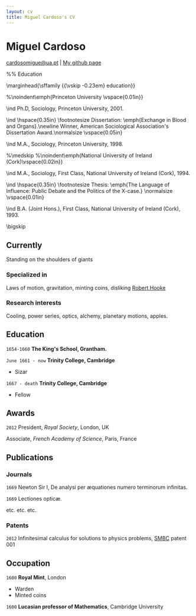 ```yaml
---
layout: cv
title: Miguel Cardoso's CV
---
```

# Miguel Cardoso

<div id="webaddress">
<a href="cardosomiguel@ua.pt">cardosomigue@ua.pt</a>
| <a href="http://miguelangelooscardoso.github.io">My github page</a>
</div>

%% Education

\marginhead{\sffamily {{\vskip -0.23em} education}}

%\noindent\emph{Princeton University \vspace{0.01in}}

\ind Ph.D, Sociology, Princeton University, 2001.

\ind \hspace{0.35in} \footnotesize Dissertation: \emph{Exchange in Blood and Organs}.\newline Winner, American Sociological Association's Dissertation Award.\normalsize \vspace{0.05in}

\ind M.A., Sociology, Princeton University, 1998. 

%\medskip
%\noindent\emph{National University of Ireland (Cork)\vspace{0.02in}}

\ind M.A., Sociology, First Class, National University of Ireland (Cork), 1994.

\ind \hspace{0.35in} \footnotesize Thesis: \emph{The Language of Influence: Public Debate and the Politics of the X-case.} \normalsize \vspace{0.01in}

\ind B.A. (Joint Hons.), First Class, National University of Ireland (Cork), 1993.

\bigskip

## Currently

Standing on the shoulders of giants

### Specialized in

Laws of motion, gravitation, minting coins, disliking [Robert Hooke](http://en.wikipedia.org/wiki/Robert_Hooke)


### Research interests

Cooling, power series, optics, alchemy, planetary motions, apples.


## Education

`1654-1660`
__The King's School, Grantham.__

`June 1661 - now`
__Trinity College, Cambridge__

- Sizar

`1667 - death`
__Trinity College, Cambridge__

- Fellow



## Awards

`2012`
President, *Royal Society*, London, UK

Associate, *French Academy of Science*, Paris, France



## Publications

<!-- A list is also available [online](http://scholar.google.co.uk/citations?user=LTOTl0YAAAAJ) -->

### Journals

`1669`
Newton Sir I, De analysi per æquationes numero terminorum infinitas. 

`1669`
Lectiones opticæ.

etc. etc. etc.

### Patents

`2012`
Infinitesimal calculus for solutions to physics problems, [SMBC](http://www.techdirt.com/articles/20121011/09312820678/if-patents-had-been-around-time-newton.shtml) patent 001


## Occupation

`1600`
__Royal Mint__, London

- Warden
- Minted coins

`1600`
__Lucasian professor of Mathematics__, Cambridge University



<!-- ### Footer

Last updated: May 2013 -->


